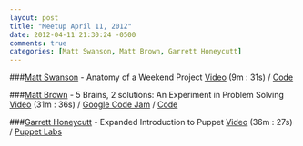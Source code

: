```yaml
---
layout: post
title: "Meetup April 11, 2012"
date: 2012-04-11 21:30:24 -0500
comments: true
categories: [Matt Swanson, Matt Brown, Garrett Honeycutt]
---
```


###[Matt Swanson](https://twitter.com/_swanson) - Anatomy of a Weekend Project
[Video](http://podcast.404dev.com/episodes/063_Matt_Swanson-Anatomy_of_a_Weekend_Project.m4v) (9m : 31s) /
[Code](https://github.com/swanson)


###[Matt Brown](http://github.com/gowabash) - 5 Brains, 2 solutions: An Experiment in Problem Solving
[Video](http://podcast.404dev.com/episodes/064_Matt_Brown-5_Brains_2_Solutions.m4v) (31m : 36s) /
[Google Code Jam](https://code.google.com/codejam) /
[Code](https://github.com/gowabash/prog_challenge)


###[Garrett Honeycutt](https://twitter.com/learnpuppet) - Expanded Introduction to Puppet
[Video](http://podcast.404dev.com/episodes/065_Garrett_Honeycutt-Introduction_to_Puppet.m4v)  (36m : 27s) /
[Puppet Labs](https://puppetlabs.com)
